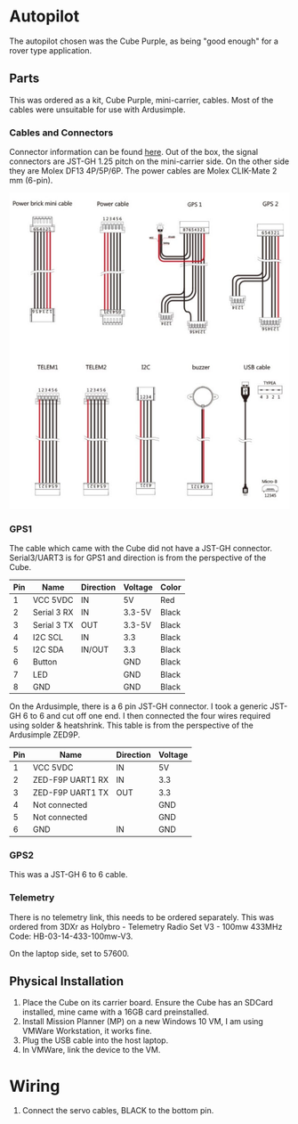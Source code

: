 # Autopilot
The autopilot chosen was the Cube Purple, as being "good enough" for a rover type application.

## Parts
This was ordered as a kit, Cube Purple, mini-carrier, cables. 
Most of the cables were unsuitable for use with Ardusimple.

### Cables and Connectors
Connector information can be found [here](https://docs.cubepilot.org/user-guides/carrier-boards/mini-carrier-board).
Out of the box, the signal connectors are JST-GH 1.25 pitch on the mini-carrier side. 
On the other side they are Molex DF13 4P/5P/6P. The power cables are Molex CLIK-Mate 2 mm (6-pin).

![](CubeCables.jpg)

### GPS1
The cable which came with the Cube did not have a JST-GH connector. 
Serial3/UART3 is for GPS1 and direction is from the perspective of the Cube.

|Pin|Name|Direction|Voltage|Color|
|---|---|---|---|---|
|1|VCC 5VDC|IN|5V|Red
|2|Serial 3 RX|IN|3.3-5V|Black
|3|Serial 3 TX|OUT|3.3-5V|Black
|4|I2C SCL|IN|3.3|Black
|5|I2C SDA|IN/OUT|3.3|Black
|6|Button| |GND|Black
|7|LED| |GND|Black
|8|GND| |GND|Black

On the Ardusimple, there is a 6 pin JST-GH connector. I took a generic JST-GH 6 to 6 and cut off one end.
I then connected the four wires required using solder & heatshrink.
This table is from the perspective of the Ardusimple ZED9P.

|Pin|Name|Direction|Voltage|
|---|---|---|---|
|1|VCC 5VDC|IN|5V|
|2|ZED-F9P UART1 RX|IN|3.3|
|3|ZED-F9P UART1 TX|OUT|3.3|
|4|Not connected| |GND|
|5|Not connected| |GND|
|6|GND|IN|GND|

### GPS2
This was a JST-GH 6 to 6 cable.

### Telemetry
There is no telemetry link, this needs to be ordered separately.
This was ordered from 3DXr as Holybro - Telemetry Radio Set V3 - 100mw 433MHz
Code: HB-03-14-433-100mw-V3.

On the laptop side, set to 57600.

## Physical Installation
1. Place the Cube on its carrier board.
   Ensure the Cube has an SDCard installed, mine came with a 16GB card preinstalled.
2. Install Mission Planner (MP) on a new Windows 10 VM, I am using VMWare Workstation, it works fine.
3. Plug the USB cable into the host laptop.
4. In VMWare, link the device to the VM.


# Wiring
1. Connect the servo cables, BLACK to the bottom pin.



